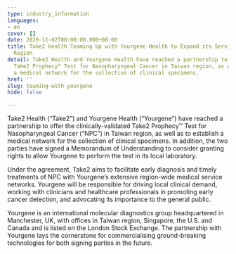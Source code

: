 ```yaml
---
type: industry_information
languages:
- en
cover: []
date: 2020-11-02T00:00:00.000+08:00
title: Take2 Health Teaming Up with Yourgene Health to Expand its Service to Taiwan
  Region
detail: Take2 Health and Yourgene Health have reached a partnership to offer the clinically-validated
  Take2 Prophecy™ Test for Nasopharyngeal Cancer in Taiwan region, as well as to establish
  a medical network for the collection of clinical specimens.
href: ''
slug: teaming-with-yourgene
hide: false

---
```

Take2 Health (“Take2”) and Yourgene Health (“Yourgene”) have reached a partnership to offer the clinically-validated Take2 Prophecy™ Test for Nasopharyngeal Cancer (“NPC”) in Taiwan region, as well as to establish a medical network for the collection of clinical specimens.  In addition, the two parties have signed a Memorandum of Understanding to consider granting rights to allow Yourgene to perform the test in its local laboratory. 

Under the agreement, Take2 aims to facilitate early diagnosis and timely treatments of NPC with Yourgene’s extensive region-wide medical service networks. Yourgene will be responsible for driving local clinical demand, working with clinicians and healthcare professionals in promoting early cancer detection, and advocating its importance to the general public. 

Yourgene is an international molecular diagnostics group headquartered in Manchester, UK, with offices in Taiwan region, Singapore, the U.S. and Canada and is listed on the London Stock Exchange. The partnership with Yourgene lays the cornerstone for commercialising ground-breaking technologies for both signing parties in the future.